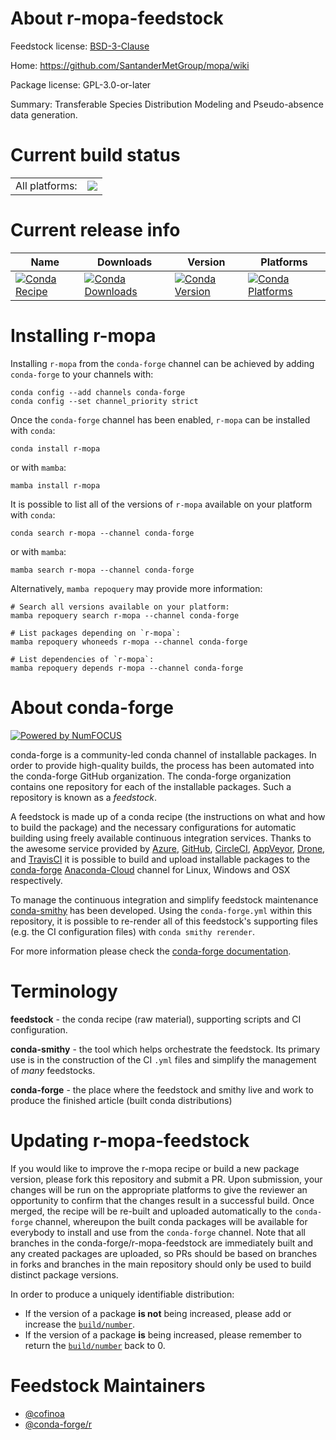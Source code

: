 About r-mopa-feedstock
======================

Feedstock license: [BSD-3-Clause](https://github.com/conda-forge/r-mopa-feedstock/blob/main/LICENSE.txt)

Home: https://github.com/SantanderMetGroup/mopa/wiki

Package license: GPL-3.0-or-later

Summary: Transferable Species Distribution Modeling and Pseudo-absence data generation.

Current build status
====================


<table><tr><td>All platforms:</td>
    <td>
      <a href="https://dev.azure.com/conda-forge/feedstock-builds/_build/latest?definitionId=16165&branchName=main">
        <img src="https://dev.azure.com/conda-forge/feedstock-builds/_apis/build/status/r-mopa-feedstock?branchName=main">
      </a>
    </td>
  </tr>
</table>

Current release info
====================

| Name | Downloads | Version | Platforms |
| --- | --- | --- | --- |
| [![Conda Recipe](https://img.shields.io/badge/recipe-r--mopa-green.svg)](https://anaconda.org/conda-forge/r-mopa) | [![Conda Downloads](https://img.shields.io/conda/dn/conda-forge/r-mopa.svg)](https://anaconda.org/conda-forge/r-mopa) | [![Conda Version](https://img.shields.io/conda/vn/conda-forge/r-mopa.svg)](https://anaconda.org/conda-forge/r-mopa) | [![Conda Platforms](https://img.shields.io/conda/pn/conda-forge/r-mopa.svg)](https://anaconda.org/conda-forge/r-mopa) |

Installing r-mopa
=================

Installing `r-mopa` from the `conda-forge` channel can be achieved by adding `conda-forge` to your channels with:

```
conda config --add channels conda-forge
conda config --set channel_priority strict
```

Once the `conda-forge` channel has been enabled, `r-mopa` can be installed with `conda`:

```
conda install r-mopa
```

or with `mamba`:

```
mamba install r-mopa
```

It is possible to list all of the versions of `r-mopa` available on your platform with `conda`:

```
conda search r-mopa --channel conda-forge
```

or with `mamba`:

```
mamba search r-mopa --channel conda-forge
```

Alternatively, `mamba repoquery` may provide more information:

```
# Search all versions available on your platform:
mamba repoquery search r-mopa --channel conda-forge

# List packages depending on `r-mopa`:
mamba repoquery whoneeds r-mopa --channel conda-forge

# List dependencies of `r-mopa`:
mamba repoquery depends r-mopa --channel conda-forge
```


About conda-forge
=================

[![Powered by
NumFOCUS](https://img.shields.io/badge/powered%20by-NumFOCUS-orange.svg?style=flat&colorA=E1523D&colorB=007D8A)](https://numfocus.org)

conda-forge is a community-led conda channel of installable packages.
In order to provide high-quality builds, the process has been automated into the
conda-forge GitHub organization. The conda-forge organization contains one repository
for each of the installable packages. Such a repository is known as a *feedstock*.

A feedstock is made up of a conda recipe (the instructions on what and how to build
the package) and the necessary configurations for automatic building using freely
available continuous integration services. Thanks to the awesome service provided by
[Azure](https://azure.microsoft.com/en-us/services/devops/), [GitHub](https://github.com/),
[CircleCI](https://circleci.com/), [AppVeyor](https://www.appveyor.com/),
[Drone](https://cloud.drone.io/welcome), and [TravisCI](https://travis-ci.com/)
it is possible to build and upload installable packages to the
[conda-forge](https://anaconda.org/conda-forge) [Anaconda-Cloud](https://anaconda.org/)
channel for Linux, Windows and OSX respectively.

To manage the continuous integration and simplify feedstock maintenance
[conda-smithy](https://github.com/conda-forge/conda-smithy) has been developed.
Using the ``conda-forge.yml`` within this repository, it is possible to re-render all of
this feedstock's supporting files (e.g. the CI configuration files) with ``conda smithy rerender``.

For more information please check the [conda-forge documentation](https://conda-forge.org/docs/).

Terminology
===========

**feedstock** - the conda recipe (raw material), supporting scripts and CI configuration.

**conda-smithy** - the tool which helps orchestrate the feedstock.
                   Its primary use is in the construction of the CI ``.yml`` files
                   and simplify the management of *many* feedstocks.

**conda-forge** - the place where the feedstock and smithy live and work to
                  produce the finished article (built conda distributions)


Updating r-mopa-feedstock
=========================

If you would like to improve the r-mopa recipe or build a new
package version, please fork this repository and submit a PR. Upon submission,
your changes will be run on the appropriate platforms to give the reviewer an
opportunity to confirm that the changes result in a successful build. Once
merged, the recipe will be re-built and uploaded automatically to the
`conda-forge` channel, whereupon the built conda packages will be available for
everybody to install and use from the `conda-forge` channel.
Note that all branches in the conda-forge/r-mopa-feedstock are
immediately built and any created packages are uploaded, so PRs should be based
on branches in forks and branches in the main repository should only be used to
build distinct package versions.

In order to produce a uniquely identifiable distribution:
 * If the version of a package **is not** being increased, please add or increase
   the [``build/number``](https://docs.conda.io/projects/conda-build/en/latest/resources/define-metadata.html#build-number-and-string).
 * If the version of a package **is** being increased, please remember to return
   the [``build/number``](https://docs.conda.io/projects/conda-build/en/latest/resources/define-metadata.html#build-number-and-string)
   back to 0.

Feedstock Maintainers
=====================

* [@cofinoa](https://github.com/cofinoa/)
* [@conda-forge/r](https://github.com/conda-forge/r/)

